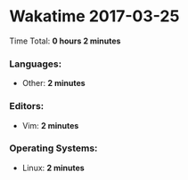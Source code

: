 # Wakatime 2017-03-25

Time Total: **0 hours 2 minutes**

### Languages:
- Other: **2 minutes** 

### Editors:
- Vim: **2 minutes** 

### Operating Systems:
- Linux: **2 minutes** 

